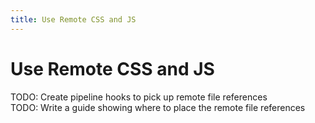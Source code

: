 ```yaml
---
title: Use Remote CSS and JS
---
```

# Use Remote CSS and JS
<div class="alert alert-danger" role="alert">
  TODO: Create pipeline hooks to pick up remote file references
</div>
<div class="alert alert-danger" role="alert">
  TODO: Write a guide showing where to place the remote file references
</div>